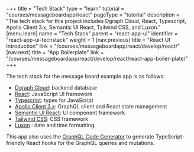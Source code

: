 +++
title = "Tech Stack"
type = "learn"
tutorial = "courses/messageboardapp/react"
pageType = "tutorial"
description = "The tech stack for this project includes Dgraph Cloud, React, Typescript, Apollo Client 3.x, Semantic UI React, Tailwind CSS, and Luxon."
[menu.learn]
  name = "Tech Stack"
  parent = "react-app-ui"
  identifier = "react-app-ui-techstack"
  weight = 1
[nav.previous]
title = "React UI Introduction"
link = "/courses/messageboardapp/react/develop/react/"
[nav.next]
title = "App Boilerplate"
link = "/courses/messageboardapp/react/develop/react/react-app-boiler-plate/"
+++

The tech stack for the message board example app is as follows:

* [Dgraph Cloud](https://dgraph.io/cloud): backend database
* [React](https://reactjs.org/): JavaScript UI framework
* [Typescript](https://www.typescriptlang.org/): types for JavaScript
* [Apollo Client 3.x](https://www.apollographql.com/docs/react/): GraphQL client
  and React state management
* [Semantic UI React](https://react.semantic-ui.com/): UI component framework
* [Tailwind CSS](https://tailwindcss.com/): CSS framework
* [Luxon](https://moment.github.io/luxon/) : date and time formatting.

This app also uses the
[GraphQL Code Generator](https://graphql-code-generator.com/) to generate
TypeScript-friendly React hooks for the GraphQL queries and mutations.
